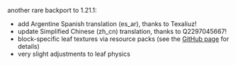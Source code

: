 another rare backport to 1.21.1:

 - add Argentine Spanish translation (es_ar), thanks to Texaliuz!
 - update Simplified Chinese (zh_cn) translation, thanks to Q2297045667!
 - block-specific leaf textures via resource packs (see the [GitHub page](https://github.com/Fourmisain/fallingleaves/tree/1.21?tab=readme-ov-file#custom-textures) for details)
 - very slight adjustments to leaf physics